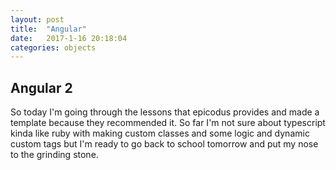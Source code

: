 ```yaml
---
layout: post
title:  "Angular"
date:   2017-1-16 20:18:04
categories: objects
---
```


## Angular 2
So today I'm going through the lessons that epicodus provides and made a template because they recommended it. So far I'm not sure about typescript kinda like ruby with making custom classes and some logic and dynamic custom tags but I'm ready to go back to school tomorrow and put my nose to the grinding stone.
